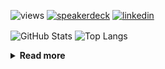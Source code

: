 ![views](https://komarev.com/ghpvc/?username=chck&color=blueviolet)
[![speakerdeck](https://img.shields.io/badge/Speaker_Deck-chck-8a2be2?style=flat-square&logo=speaker-deck)](https://speakerdeck.com/chck)
[![linkedin](https://img.shields.io/badge/LinkedIn-chck-8a2be2?style=flat-square&logo=linkedin)](https://www.linkedin.com/in/chck/)

<p align="left"> 
  <img alt="GitHub Stats" align="center" height="150" src="https://github-readme-stats-nine-umber-51.vercel.app/api?username=chck&count_private=true&show_icons=true&hide_title=true&theme=buefy" />
  <img alt="Top Langs" align="center" height="150" src="https://github-readme-stats-nine-umber-51.vercel.app/api/top-langs/?username=chck&layout=compact&count_private=true&show_icons=true&hide_title=true&theme=buefy" />
</p>

<details>
  <summary><b>Read more</b></summary>
  <br>

  <!--START_SECTION:waka-->
**🐱 My GitHub Data** 

> 📦 82.9 kB Used in GitHub's Storage 
 > 
> 💼 Opted to Hire
 > 
> 📜 133 Public Repositories 
 > 
> 🔑 22 Private Repositories 
 > 
**I'm a Night 🦉** 

```text
🌞 Morning                862 commits         ███░░░░░░░░░░░░░░░░░░░░░░   13.19 % 
🌆 Daytime                2109 commits        ████████░░░░░░░░░░░░░░░░░   32.27 % 
🌃 Evening                1890 commits        ███████░░░░░░░░░░░░░░░░░░   28.92 % 
🌙 Night                  1675 commits        ██████░░░░░░░░░░░░░░░░░░░   25.63 % 
```
📅 **I'm Most Productive on Thursday** 

```text
Monday                   1286 commits        █████░░░░░░░░░░░░░░░░░░░░   19.68 % 
Tuesday                  1013 commits        ████░░░░░░░░░░░░░░░░░░░░░   15.50 % 
Wednesday                1085 commits        ████░░░░░░░░░░░░░░░░░░░░░   16.60 % 
Thursday                 1550 commits        ██████░░░░░░░░░░░░░░░░░░░   23.71 % 
Friday                   661 commits         ███░░░░░░░░░░░░░░░░░░░░░░   10.11 % 
Saturday                 382 commits         █░░░░░░░░░░░░░░░░░░░░░░░░   05.84 % 
Sunday                   559 commits         ██░░░░░░░░░░░░░░░░░░░░░░░   08.55 % 
```


📊 **This Week I Spent My Time On** 

```text
💬 Programming Languages: 
Markdown                 26 hrs 39 mins      ██████████████████░░░░░░░   73.43 % 
Python                   3 hrs 1 min         ██░░░░░░░░░░░░░░░░░░░░░░░   08.31 % 
SQL                      1 hr 9 mins         █░░░░░░░░░░░░░░░░░░░░░░░░   03.19 % 
YAML                     1 hr 4 mins         █░░░░░░░░░░░░░░░░░░░░░░░░   02.97 % 
Git                      42 mins             ░░░░░░░░░░░░░░░░░░░░░░░░░   01.93 % 

🔥 Editors: 
VS Code                  22 hrs 46 mins      ████████████████░░░░░░░░░   62.72 % 
Neovim                   9 hrs 37 mins       ███████░░░░░░░░░░░░░░░░░░   26.49 % 
PyCharm                  3 hrs 33 mins       ██░░░░░░░░░░░░░░░░░░░░░░░   09.80 % 
Chrome                   14 mins             ░░░░░░░░░░░░░░░░░░░░░░░░░   00.65 % 
Obsidian                 7 mins              ░░░░░░░░░░░░░░░░░░░░░░░░░   00.33 % 
```

**I Mostly Code in Python** 

```text
Python                   45 repos            █████████░░░░░░░░░░░░░░░░   34.88 % 
Jupyter Notebook         19 repos            ████░░░░░░░░░░░░░░░░░░░░░   14.73 % 
Rust                     7 repos             █░░░░░░░░░░░░░░░░░░░░░░░░   05.43 % 
TypeScript               4 repos             █░░░░░░░░░░░░░░░░░░░░░░░░   03.10 % 
Astro                    1 repo              ░░░░░░░░░░░░░░░░░░░░░░░░░   00.78 % 
```



**Timeline**

![Lines of Code chart](https://raw.githubusercontent.com/chck/chck/main/assets/bar_graph.png)


 Last Updated on 2024-06-21 01:29 UTC
<!--END_SECTION:waka-->
</details>

